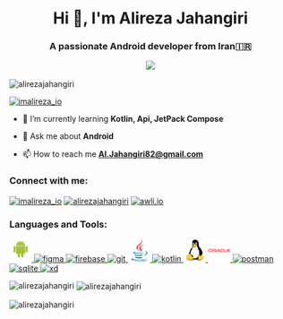 <h1 align="center">Hi 👋, I'm Alireza Jahangiri</h1>
<h3 align="center">A passionate Android developer from Iran🇮🇷</h3>
<div id="header" align="center">
  <img src="https://i.giphy.com/media/jRf5fsn8G6YaogAWxn/giphy.webp" width="200"/>
</div>

<p align="left"> <img src="https://komarev.com/ghpvc/?username=alirezajahangiri&label=Profile%20views&color=0e75b6&style=flat" alt="alirezajahangiri" /> </p>

<p align="left"> <a href="https://twitter.com/imalireza_io" target="blank"><img src="https://img.shields.io/twitter/follow/imalireza_io?logo=twitter&style=for-the-badge" alt="imalireza_io" /></a> </p>

- 🌱 I’m currently learning **Kotlin, Api, JetPack Compose**

- 💬 Ask me about **Android**

- 📫 How to reach me **Al.Jahangiri82@gmail.com**

<h3 align="left">Connect with me:</h3>
<p align="left">
<a href="https://twitter.com/imalireza_io" target="blank"><img align="center" src="https://raw.githubusercontent.com/rahuldkjain/github-profile-readme-generator/master/src/images/icons/Social/twitter.svg" alt="imalireza_io" height="30" width="40" /></a>
<a href="https://linkedin.com/in/alirezajahangiri" target="blank"><img align="center" src="https://raw.githubusercontent.com/rahuldkjain/github-profile-readme-generator/master/src/images/icons/Social/linked-in-alt.svg" alt="alirezajahangiri" height="30" width="40" /></a>
<a href="https://instagram.com/awli.io" target="blank"><img align="center" src="https://raw.githubusercontent.com/rahuldkjain/github-profile-readme-generator/master/src/images/icons/Social/instagram.svg" alt="awli.io" height="30" width="40" /></a>
</p>

<h3 align="left">Languages and Tools:</h3>
<p align="left"> <a href="https://developer.android.com" target="_blank" rel="noreferrer"> <img src="https://raw.githubusercontent.com/devicons/devicon/master/icons/android/android-original-wordmark.svg" alt="android" width="40" height="40"/> </a> <a href="https://www.figma.com/" target="_blank" rel="noreferrer"> <img src="https://www.vectorlogo.zone/logos/figma/figma-icon.svg" alt="figma" width="40" height="40"/> </a> <a href="https://firebase.google.com/" target="_blank" rel="noreferrer"> <img src="https://www.vectorlogo.zone/logos/firebase/firebase-icon.svg" alt="firebase" width="40" height="40"/> </a> <a href="https://git-scm.com/" target="_blank" rel="noreferrer"> <img src="https://www.vectorlogo.zone/logos/git-scm/git-scm-icon.svg" alt="git" width="40" height="40"/> </a> <a href="https://www.java.com" target="_blank" rel="noreferrer"> <img src="https://raw.githubusercontent.com/devicons/devicon/master/icons/java/java-original.svg" alt="java" width="40" height="40"/> </a> <a href="https://kotlinlang.org" target="_blank" rel="noreferrer"> <img src="https://www.vectorlogo.zone/logos/kotlinlang/kotlinlang-icon.svg" alt="kotlin" width="40" height="40"/> </a> <a href="https://www.linux.org/" target="_blank" rel="noreferrer"> <img src="https://raw.githubusercontent.com/devicons/devicon/master/icons/linux/linux-original.svg" alt="linux" width="40" height="40"/> </a> <a href="https://www.oracle.com/" target="_blank" rel="noreferrer"> <img src="https://raw.githubusercontent.com/devicons/devicon/master/icons/oracle/oracle-original.svg" alt="oracle" width="40" height="40"/> </a> <a href="https://postman.com" target="_blank" rel="noreferrer"> <img src="https://www.vectorlogo.zone/logos/getpostman/getpostman-icon.svg" alt="postman" width="40" height="40"/> </a> <a href="https://www.sqlite.org/" target="_blank" rel="noreferrer"> <img src="https://www.vectorlogo.zone/logos/sqlite/sqlite-icon.svg" alt="sqlite" width="40" height="40"/> </a> <a href="https://www.adobe.com/products/xd.html" target="_blank" rel="noreferrer"> <img src="https://cdn.worldvectorlogo.com/logos/adobe-xd.svg" alt="xd" width="40" height="40"/> </a> </p>

<p><img align="left" src="https://github-readme-stats.vercel.app/api/top-langs?username=alirezajahangiri&show_icons=true&locale=en&layout=compact" alt="alirezajahangiri" /></p>

<p>&nbsp;<img align="center" src="https://github-readme-stats.vercel.app/api?username=alirezajahangiri&show_icons=true&locale=en" alt="alirezajahangiri" /></p>

<p><img align="center" src="https://github-readme-streak-stats.herokuapp.com/?user=alirezajahangiri&" alt="alirezajahangiri" /></p>
